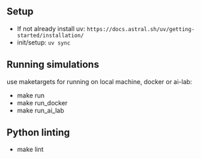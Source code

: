 ## Setup
- If not already install uv: `https://docs.astral.sh/uv/getting-started/installation/`
- init/setup: `uv sync`

## Running simulations
use maketargets for running on local machine, docker or ai-lab:
- make run
- make run_docker
- make run_ai_lab

## Python linting
- make lint 